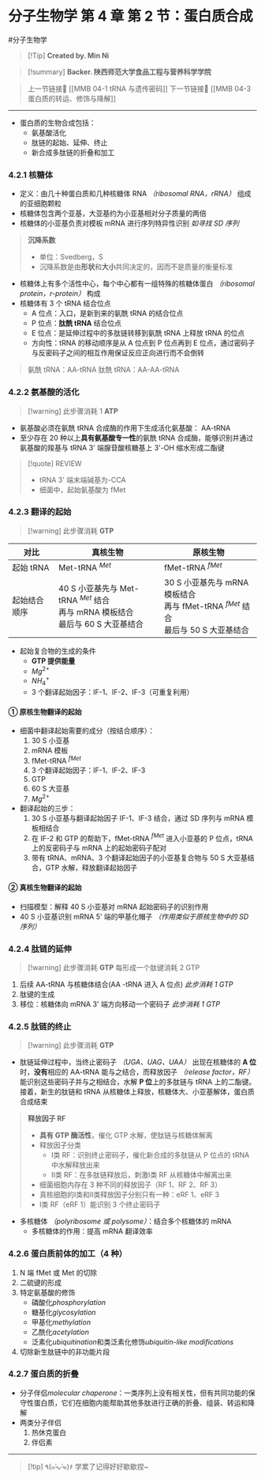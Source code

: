 # 分子生物学 第 4 章 第 2 节：蛋白质合成
#分子生物学

> [!Tip] **Created by. Min Ni**

> [!summary] **Backer. 陕西师范大学食品工程与营养科学学院**

> 上一节链接🔗 [[MMB 04-1 tRNA 与遗传密码]]
> 下一节链接🔗 [[MMB 04-3 蛋白质的转运、修饰与降解]]

---
- 蛋白质的生物合成包括：
	- 氨基酸活化
	- 肽链的起始、延伸、终止
	- 新合成多肽链的折叠和加工

### 4.2.1 核糖体
- 定义：由几十种蛋白质和几种核糖体 RNA *（ribosomal RNA，rRNA）* 组成的亚细胞颗粒
- 核糖体包含两个亚基，大亚基约为小亚基相对分子质量的两倍
- 核糖体的小亚基负责对模板 mRNA 进行序列特异性识别 *如寻找 SD 序列*

> **沉降系数**
> - 单位：Svedberg，S
> - 沉降系数是由**形状**和**大小**共同决定的，因而不是质量的衡量标准

- 核糖体上有多个活性中心，每个中心都有一组特殊的核糖体蛋白 *（ribosomal protein，r-protein）* 构成
- 核糖体有 3 个 tRNA 结合位点
	- A 位点：入口，是新到来的氨酰 tRNA 的结合位点
	- P 位点：**肽酰 tRNA** 结合位点
	- E 位点：是延伸过程中的多肽链转移到氨酰 tRNA 上释放 tRNA 的位点
	- 方向性：tRNA 的移动顺序是从 A 位点到 P 位点再到 E 位点，通过密码子与反密码子之间的相互作用保证反应正向进行而不会倒转

> 氨酰 tRNA：AA-tRNA
> 肽酰 tRNA：AA-AA-tRNA

### 4.2.2 氨基酸的活化

>[!warning] 此步骤消耗 1 **ATP**

- 氨基酸必须在氨酰 tRNA 合成酶的作用下生成活化氨基酸： AA-tRNA
- 至少存在 20 种以上**具有氨基酸专一性**的氨酰 tRNA 合成酶，能够识别并通过氨基酸的羧基与 tRNA 3' 端腺苷酸核糖基上 3'-OH 缩水形成二酯键

>[!quote] REVIEW
>- tRNA 3' 端末端碱基为-CCA
>- 细菌中，起始氨基酸为 fMet

### 4.2.3 翻译的起始

>[!warning] 此步骤消耗 **GTP**

| 对比      | 真核生物                                                              | 原核生物                                                                |
| ------- | ----------------------------------------------------------------- | ------------------------------------------------------------------- |
| 起始 tRNA | Met-tRNA $^{Met}$                                                 | fMet-tRNA $^{fMet}$                                                 |
| 起始结合顺序  | 40 S 小亚基先与 Met-tRNA $^{Met}$ 结合<br>再与 mRNA 模板结合<br>最后与 60 S 大亚基结合 | 30 S 小亚基先与 mRNA 模板结合<br>再与 fMet-tRNA $^{fMet}$ 结合<br>最后与 50 S 大亚基结合 |
- 起始复合物的生成的条件
	- **GTP 提供能量**
	- $Mg^{2+}$
	- $NH_4^+$
	- 3 个翻译起始因子：IF-1、IF-2、IF-3（可重复利用）
#### ① 原核生物翻译的起始
- 细菌中翻译起始需要的成分（按结合顺序）：
	1. 30 S 小亚基
	2. mRNA 模板
	3. fMet-tRNA $^{fMet}$
	4. 3 个翻译起始因子：IF-1、IF-2、IF-3
	5. GTP
	6. 60 S 大亚基
	7. $Mg^{2+}$
- 翻译起始的三步：
	1. 30 S 小亚基与翻译起始因子 IF-1、IF-3 结合，通过 SD 序列与 mRNA 模板相结合
	2. 在 IF-2 和 GTP 的帮助下，fMet-tRNA $^{fMet}$ 进入小亚基的 P 位点，tRNA 上的反密码子与 mRNA 上的起始密码子配对
	3. 带有 tRNA、mRNA、3 个翻译起始因子的小亚基复合物与 50 S 大亚基结合，GTP 水解，释放翻译起始因子
#### ② 真核生物翻译的起始
- 扫描模型：解释 40 S 小亚基对 mRNA 起始密码子的识别作用
- 40 S 小亚基识别 mRNA 5' 端的甲基化帽子 *（作用类似于原核生物中的 SD 序列）*

### 4.2.4 肽链的延伸

>[!warning] 此步骤消耗 **GTP**
>每形成一个肽键消耗 2 GTP

1. 后续 AA-tRNA 与核糖体结合(AA -tRNA 进入 A 位点) *此步消耗 1 GTP*
2. 肽键的生成
3. 移位：核糖体向 mRNA 3' 端方向移动一个密码子 *此步消耗 1 GTP*

### 4.2.5 肽链的终止

>[!warning] 此步骤消耗 **GTP**

- 肽链延伸过程中，当终止密码子 *（UGA、UAG、UAA）* 出现在核糖体的 **A 位**时，**没有**相应的 AA-tRNA 能与之结合，而释放因子 *（release factor，RF）* 能识别这些密码子并与之相结合，水解 **P 位**上的多肽链与 tRNA 上的二酯键。接着，新生的肽链和 tRNA 从核糖体上释放，核糖体大、小亚基解体，蛋白质合成结束

> **释放因子 RF**
> - **具有 GTP 酶活性**，催化 GTP 水解，使肽链与核糖体解离
> - 释放因子分类
> 	- Ⅰ类 RF：识别终止密码子，催化新合成的多肽链从 P 位点的 tRNA 中水解释放出来
> 	- Ⅱ类 RF：在多肽链释放后，刺激Ⅰ类 RF 从核糖体中解离出来
> - 细菌细胞内存在 3 种不同的释放因子（RF 1、RF 2、RF 3）
> - 真核细胞的Ⅰ类和Ⅱ类释放因子分别只有一种：eRF 1、eRF 3
> - Ⅰ类 RF（eRF 1）能识别 3 个终止密码子

- 多核糖体 *（polyribosome 或 polysome）*：结合多个核糖体的 mRNA
	- 多核糖体的作用：提高 mRNA 翻译效率

### 4.2.6 蛋白质前体的加工（4 种）
1. N 端 fMet 或 Met 的切除
2. 二硫键的形成
3. 特定氨基酸的修饰
	- 磷酸化*phosphorylation*
	- 糖基化*glycosylation*
	- 甲基化*methylation*
	- 乙酰化*acetylation*
	- 泛素化*ubiquitination*和类泛素化修饰*ubiquitin-like modifications*
4. 切除新生肽链中的非功能片段

### 4.2.7 蛋白质的折叠
- 分子伴侣*molecular  chaperone*：一类序列上没有相关性，但有共同功能的保守性蛋白质，它们在细胞内能帮助其他多肽进行正确的折叠、组装、转运和降解
- 两类分子伴侣
	1. 热休克蛋白
	2. 伴侣素

---
> [!tip] ٩(๑˃̵ᴗ˂̵๑)۶ 学累了记得好好歇歇捏~
